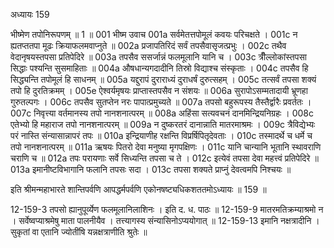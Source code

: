 अध्यायः 159

भीष्मेण तपोनिरूपणम् ॥ 1 ॥
001	भीष्म उवाच 
001a	सर्वमेतत्तपोमूलं कवयः परिचक्षते ।
001c	न ह्यतप्ततपा मूढः क्रियाफलमवाप्नुते ॥
002a	प्रजापतिरिदं सर्वं तपसैवासृजत्प्रभुः ।
002c	तथैव वेदानृषयस्तपसा प्रतिपेदिरे ॥
003a	तपसैव ससर्जान्नं फलमूलानि यानि च ।
003c	त्रीँल्लोकांस्तपसा सिद्धाः पश्यन्ति सुसमाहिताः ॥
004a	औषधान्यगदादीनि तिस्रो विद्याश्च संस्कृताः ।
004c	तपसैव हि सिद्ध्यन्ति तपोमूलं हि साधनम् ॥
005a	यद्दुरापं दुराराध्यं दुराधर्षं दुरुत्सहम् ।
005c	तत्सर्वं तपसा शक्यं तपो हि दुरतिक्रमम् ।
005e	ऐश्वर्यमृषयः प्राप्तास्तपसैव न संशयः ॥
006a	सुरापोऽसम्मतादायी भ्रूणहा गुरुतल्पगः ।
006c	तपसैव सुतप्तेन नरः पापात्प्रमुच्यते ॥
007a	तपसो बहुरूपस्य तैस्तैर्द्वारैः प्रवर्ततः ।
007c	निवृत्त्या वर्तमानस्य तपो नानशनात्परम् ॥
008a	अहिंसा सत्यवचनं दानमिन्द्रियनिग्रहः ।
008c	एतेभ्यो हि महाराज तपो नानशनात्परम् ॥
009a	न दुष्करतरं दानान्नाति मातरमाश्रमः ।
009c	त्रैविद्येभ्यः परं नास्ति संन्यासान्नापरं तपः ॥
010a	इन्द्रियाणीह रक्षन्ति विप्रर्षिपितृदेवताः ।
010c	तस्मादर्थे च धर्मे च तपो नानशनात्परम् ॥
011a	ऋषयः पितरो देवा मनुष्या मृगपक्षिणः ।
011c	यानि चान्यानि भूतानि स्थावराणि चराणि च ॥
012a	तपः परायणाः सर्वे सिध्यन्ति तपसा च ते ।
012c	इत्येवं तपसा देवा महत्त्वं प्रतिपेदिरे ॥
013a	इमानीष्टविभागानि फलानि तपसः सदा ।
013c	तपसा शक्यते प्राप्नुं देवत्वमपि निश्चयः ॥ 

इति श्रीमन्महाभारते शान्तिपर्वणि आपद्धर्मपर्वणि एकोनषष्ट्यधिकशततमोऽध्यायः ॥ 159 ॥

12-159-3 तपसो ह्यानुपूर्व्येण फलमूलानिलाशिनः । इति द. ध. पाठः ॥ 12-159-9 मातरमतिक्रम्याश्रमो न । सर्वेष्वप्याश्रमेषु माता पालनीयैव । तत्त्यागस्य संन्यासिनोऽप्ययोगात् ॥ 12-159-13 इमानि नक्षत्रादीनि । सुकृतां वा एतानि ज्योतींषि यन्नक्षत्राणीति श्रुतेः ॥
